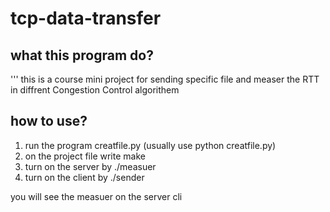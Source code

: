 # tcp-data-transfer
## what this program do?
'''
this is a course mini project for sending specific file and
measer the RTT in diffrent Congestion Control algorithem

## how to use?
1. run the program creatfile.py (usually use python creatfile.py)
2. on the project file write make
3. turn on the server by ./measuer
4. turn on the client by ./sender

you will see the measuer on the server cli
